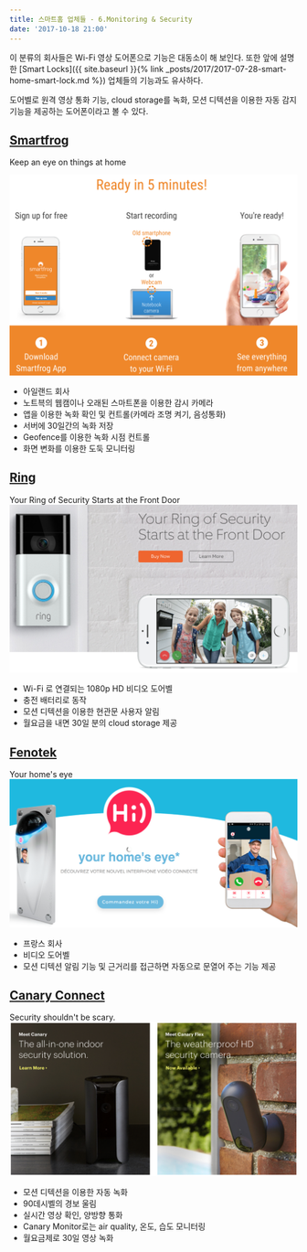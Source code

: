 ```yaml
---
title: 스마트홈 업체들 - 6.Monitoring & Security
date: '2017-10-18 21:00'
---
```


이 분류의 회사들은 Wi-Fi 영상 도어폰으로 기능은 대동소이 해 보인다.
또한 앞에 설명한 [Smart Locks]({{ site.baseurl }}{% link _posts/2017/2017-07-28-smart-home-smart-lock.md %}) 업체들의 기능과도 유사하다.

도어벨로 원격 영상 통화 기능, cloud storage를 녹화, 모션 디텍션을 이용한 자동 감지 기능을 제공하는 도어폰이라고 볼 수 있다.


## [Smartfrog](https://www.smartfrog.com/en-kr/)

Keep an eye on things at home

![Smartfrog](/images/2017/10/smartfrog.png)

- 아일랜드 회사
- 노트븍의 웹캠이나 오래된 스마트폰을 이용한 감시 카메라
- 앱을 이용한 녹화 확인 및 컨트롤(카메라 조명 켜기, 음성통화)
- 서버에 30일간의 녹화 저장
- Geofence를 이용한 녹화 시점 컨트롤
- 화면 변화를 이용한 도둑 모니터링

## [Ring](https://ring.com)

Your Ring of Security Starts at the Front Door
![Ring](/images/2017/10/ring.png)

- Wi-Fi 로 연결되는 1080p HD 비디오 도어벨
- 충전 배터리로 동작
- 모션 디텍션을 이용한 현관문 사용자 알림
- 월요금을 내면 30일 분의 cloud storage 제공

## [Fenotek](http://fenotek.com)

Your home's eye
![Fenotek](/images/2017/10/fenotek.png)

- 프랑스 회사
- 비디오 도어벨
- 모션 디텍션 알림 기능 및 근거리를 접근하면 자동으로 문열어 주는 기능 제공

## [Canary Connect](https://canary.is)

Security shouldn't be scary.
![Canary](/images/2017/10/canary.png)

- 모션 디텍션을 이용한 자동 녹화
- 90데시벨의 경보 울림
- 실시간 영상 확인, 양방향 통화
- Canary Monitor로는 air quality, 온도, 습도 모니터링
- 월요금제로 30일 영상 녹화
